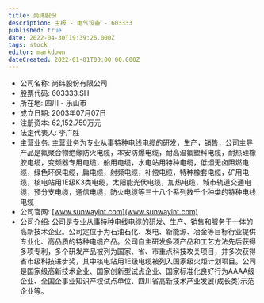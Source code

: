 ```yaml
---
title: 尚纬股份
description: 主板 - 电气设备 - 603333
published: true
date: 2022-04-30T19:39:26.000Z
tags: stock
editor: markdown
dateCreated: 2022-01-01T00:00:00.000Z
---
```


- 公司名称: 尚纬股份有限公司
- 股票代码: 603333.SH
- 所在地: 四川 - 乐山市
- 成立日期: 2003年07月07日
- 注册资本: 62,152.759万元
- 法定代表人: 李广胜
- 主营业务: 主营业务为专业从事特种电线电缆的研发，生产，销售，公司主导产品是氟聚合物绝缘防火电缆，本安防爆电缆，耐高温氟塑料电缆，耐热硅橡胶电缆，变频器专用电缆，船用电缆，水电站用特种电缆，低烟无卤阻燃电缆，绿色环保电缆，扁电缆，射频电缆，补偿电缆，特种橡套电缆，矿用电缆，核电站用1E级K3类电缆，太阳能光伏电缆，加热电缆，城市轨道交通电缆，预分支电缆，通信电缆，防火电缆等三十八个系列数千个种类的特种电线电缆
- 公司官网: [www.sunwayint.com](www.sunwayint.com)
- 公司介绍: 公司是专业从事特种电线电缆的研发、生产、销售和服务于一体的高新技术企业。公司定位于为石油石化、发电、新能源、冶金等目标行业提供专业化、高品质的特种电缆产品。公司自主研发多项产品和工艺方法先后获得多项专利，多个研发产品被列为国家、省、市重点科技攻关项目，并多次获得省市级科技进步奖，其中核电站用1E级电缆被列入国家级火炬计划项目。公司是国家级高新技术企业、国家创新型试点企业、国家标准化良好行为AAAA级企业、全国企事业知识产权试点单位、四川省高新技术产业发展(成长类)示范企业等。


